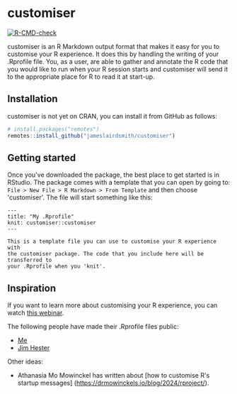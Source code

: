 # customiser

<!-- badges: start -->
[![R-CMD-check](https://github.com/jameslairdsmith/customiser/actions/workflows/R-CMD-check.yaml/badge.svg)](https://github.com/jameslairdsmith/customiser/actions/workflows/R-CMD-check.yaml)
<!-- badges: end -->

customiser is an R Markdown output format that makes it easy for you to
customise your R experience. It does this by handling the writing of your
.Rprofile file. You, as a user, are able to gather and annotate the R code that
you would like to run when your R session starts and customiser will send it to
the appropriate place for R to read it at start-up.

## Installation

customiser is not yet on CRAN, you can install it from GitHub as follows:

```r
# install.packages("remotes")
remotes::install_github("jameslairdsmith/customiser")
```

## Getting started

Once you've downloaded the package, the best place to get started is in RStudio.
The package comes with a template that you can open by going to: `File > New
File > R Markdown > From Template` and then choose 'customiser'. The file will
start something like this:

````
---
title: "My .Rprofile"
knit: customiser::customiser
---

This is a template file you can use to customise your R experience with 
the customiser package. The code that you include here will be transferred to
your .Rprofile when you 'knit'.
````

## Inspiration

If you want to learn more about customising your R experience, you can watch
[this webinar](https://youtu.be/MTui2ojTH0Q?si=pZwXvRSNy8t0hg_S).

The following people have made their .Rprofile files public:

- [Me](https://github.com/jameslairdsmith/dotfiles/blob/main/R/Rprofile.Rmd)
- [Jim Hester](https://github.com/jimhester/dotfiles/blob/master/R/Rprofile)

Other ideas:

- Athanasia Mo Mowinckel has written about [how to customise R's startup messages]
(https://drmowinckels.io/blog/2024/rproject/).
